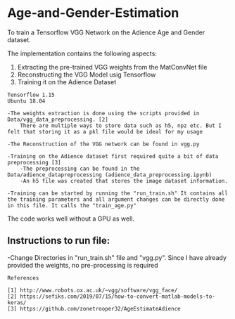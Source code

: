 # Age-and-Gender-Estimation

To train a Tensorflow VGG Network on the Adience Age and Gender dataset.

The implementation contains the following aspects:

1. Extracting the pre-trained VGG weights from the MatConvNet file
2. Reconstructing the VGG Model usig Tensorflow
3. Training it on the Adience Dataset
```
Tensorflow 1.15
Ubuntu 18.04
```
```
-The weights extraction is done using the scripts provided in Data/vgg_data_preprocessing. [2]
	There are multiple ways to store data such as h5, npz etc. But I felt that storing it as a pkl file would be ideal for my usage
```
```
-The Reconstruction of the VGG network can be found in vgg.py
```
```
-Training on the Adience dataset first required quite a bit of data preprocessing [3]
	-The preprocessing can be found in the Data/adience_datapreprocessing (adience_data_preprocessing.ipynb)
	-An h5 file was created that stores the image dataset information.
```

```
-Training can be started by running the "run_train.sh" It contains all the training parameters and all argument changes can be directly done in this file. It calls the "train_age.py"
```


The code works well without a GPU as well. 

## Instructions to run file:
-Change Directories in "run_train.sh" file and "vgg.py". Since I have already provided the weights, no pre-processing is required

```
References

[1] http://www.robots.ox.ac.uk/~vgg/software/vgg_face/
[2] https://sefiks.com/2019/07/15/how-to-convert-matlab-models-to-keras/
[3] https://github.com/zonetrooper32/AgeEstimateAdience
```



